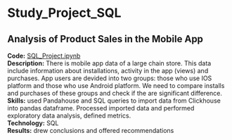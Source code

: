 # Study_Project_SQL

## Analysis of Product Sales in the Mobile App  
**Code:** [SQL_Project.ipynb](https://github.com/DariaR22/Study_Project_SQL/blob/main/SQL_project.ipynb)  
**Description:** There is mobile app data of a large chain store. This data include information about installations, activity in the app (views) and purchases. App users are devided into two groups: those who use IOS platform and those who use Android platform. We need to compare installs and purchases of these groups and check if the are significant difference.  
**Skills:** used Pandahouse and SQL queries to import data from Clickhouse into pandas dataframe. Processed imported data and performed exploratory data analysis, defined metrics.  
**Technology:** SQL  
**Results:** drew conclusions and offered recommendations  
